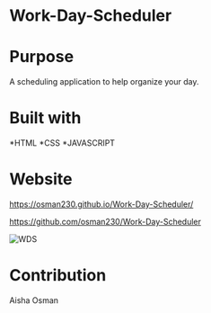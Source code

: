 # Work-Day-Scheduler

# Purpose

A scheduling application to help organize your day.

# Built with

*HTML
*CSS
*JAVASCRIPT


# Website
https://osman230.github.io/Work-Day-Scheduler/

https://github.com/osman230/Work-Day-Scheduler

![WDS](https://user-images.githubusercontent.com/88051358/135353529-7281effa-cbfd-4346-a88b-b7279169d5c1.PNG)


# Contribution

Aisha Osman

